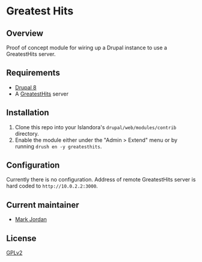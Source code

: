 # Greatest Hits

## Overview

Proof of concept module for wiring up a Drupal instance to use a GreatestHits server.

## Requirements

* [Drupal 8](https://github.com/Islandora/islandora)
* A [GreatestHits](https://github.com/mjordan/greatesthits_server) server

## Installation

1. Clone this repo into your Islandora's `drupal/web/modules/contrib` directory.
1. Enable the module either under the "Admin > Extend" menu or by running `drush en -y greatesthits`.

## Configuration

Currently there is no configuration. Address of remote GreatestHits server is hard coded to `http://10.0.2.2:3000`.

## Current maintainer

* [Mark Jordan](https://github.com/mjordan)

## License

[GPLv2](http://www.gnu.org/licenses/gpl-2.0.txt)
